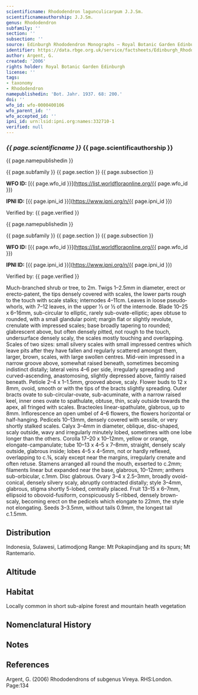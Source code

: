 ```yaml
---
scientificname: Rhododendron lagunculicarpum J.J.Sm.
scientificnameauthorship: J.J.Sm.
genus: Rhododendron
subfamily: ''
section: ''
subsection: ''
source: Edinburgh Rhododendron Monographs – Royal Botanic Garden Edinburgh
identifier: https://data.rbge.org.uk/service/factsheets/Edinburgh_Rhododendron_Monographs.xhtml
author: Argent, G.
created: '2006'
rights holder: Royal Botanic Garden Edinburgh
license: ''
tags:
- taxonomy
- Rhododendron
namepublishedin: 'Bot. Jahr. 1937. 68: 200.'
doi: ''
wfo_id: wfo-0000400106
wfo_parent_id: ''
wfo_accepted_id: ''
ipni_id: urn:lsid:ipni.org:names:332710-1
verified: null
---
```

### _{{ page.scientificname }}_ {{ page.scientificauthorship }}
 {{ page.namepublishedin }}

{{ page.subfamily }} {{ page.section }} {{ page.subsection }}

**WFO ID:** [{{ page.wfo_id }}](https://list.worldfloraonline.org/{{ page.wfo_id }})

**IPNI ID:** [{{ page.ipni_id }}](https://www.ipni.org/n/{{ page.ipni_id }})

Verified by: {{ page.verified }}

 {{ page.namepublishedin }}

{{ page.subfamily }} {{ page.section }} {{ page.subsection }}

**WFO ID:** [{{ page.wfo_id }}](https://list.worldfloraonline.org/{{ page.wfo_id }})

**IPNI ID:** [{{ page.ipni_id }}](https://www.ipni.org/n/{{ page.ipni_id }})

Verified by: {{ page.verified }}



Much-branched shrub or tree, to 2m. Twigs 1–2.5mm in diameter, erect or erecto-patent, the tips densely covered with scales, the lower parts rough to the touch with scale stalks; internodes 4–11cm. Leaves in loose pseudo­whorls, with 7–12 leaves, in the upper 1⁄3 or ½ of the internode. Blade 10–25 x 6–16mm, sub-circular to elliptic, rarely sub-ovate-elliptic; apex obtuse to rounded, with a small glandular point; margin flat or slightly revolute, crenulate with impressed scales; base broadly tapering to rounded; glabrescent above, but often densely pitted, not rough to the touch, undersurface densely scaly, the scales mostly touching and overlapping. Scales of two sizes: small silvery scales with small impressed centres which leave pits after they have fallen and regularly scattered amongst them, larger, brown, scales, with large swollen centres. Mid-vein impressed in a narrow groove above, somewhat raised beneath, sometimes becoming indistinct distally; lateral veins 4–6 per side, irregularly spreading and curved-ascending, anastomosing, slightly depressed above, faintly raised beneath. Petiole 2–4 x 1–1.5mm, grooved above, scaly. Flower buds to 12 x 8mm, ovoid, smooth or with the tips of the bracts slightly spreading. Outer bracts ovate to sub-circular-ovate, sub-acuminate, with a narrow raised keel, inner ones ovate to spathulate, obtuse, thin, scaly outside towards the apex, all fringed with scales. Bract­eoles linear-spathulate, glabrous, up to 8mm. Inflorescence an open umbel of 4–6 flowers, the flowers horizontal or half-hanging. Pedicels 10–13mm, densely covered with sessile, or very shortly stalked scales. Calyx 3–4mm in diameter, oblique, disc-shaped, scaly outside, wavy and irregularly minutely lobed, sometimes with one lobe longer than the others. Corolla 17–20 x 10–12mm, yellow or orange, elongate-campanulate; tube 10–13 x 4–5 x 7–8mm, straight, densely scaly outside, glabrous inside; lobes 4–5 x 4–5mm, not or hardly reflexed, overlapping to c.¾, scaly except near the margins, irregularly crenate and often retuse. Stamens arranged all round the mouth, exserted to c.2mm; filaments linear but expanded near the base, glabrous, 10–12mm; anthers sub-orbicular, c.1mm. Disc glabrous. Ovary 3–4 x 2.5–3mm, broadly ovoid-conical, densely silvery scaly, abruptly contracted distally; style 3–4mm, glabrous, stigma shortly 5-lobed, centrally placed. Fruit 13–15 x 6–7mm, ellipsoid to obovoid-fusiform, conspicuously 5-ribbed, densely brown-scaly, becoming erect on the pedicels which elongate to 22mm, the style not elongating. Seeds 3–3.5mm, without tails 0.9mm, the longest tail c.1.5mm.

## Distribution
Indonesia, Sulawesi, Latimodjong Range: Mt Pokapindjang and its spurs; Mt Rantemario.

## Altitude


## Habitat
Locally common in short sub-alpine forest and mountain heath vegetation

## Nomenclatural History

                       
## Notes


## References

Argent, G. (2006) Rhododendrons of subgenus Vireya. RHS:London. Page:134
